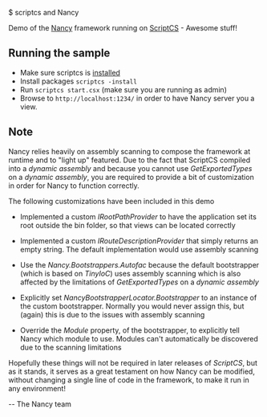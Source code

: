 $ scriptcs and Nancy

Demo of the [Nancy](http://nancyfx.org) framework running on [ScriptCS](https://github.com/scriptcs/scriptcs) - Awesome stuff!

## Running the sample
* Make sure scriptcs is [installed](https://github.com/scriptcs/scriptcs-samples/blob/master/README.md)
* Install packages `scriptcs -install`
* Run `scriptcs start.csx` (make sure you are running as admin)
* Browse to `http://localhost:1234/` in order to have Nancy server you a view.

## Note
Nancy relies heavily on assembly scanning to compose the framework at runtime and to "light up" featured. Due to the fact that ScriptCS compiled into a _dynamic assembly_ and because you cannot use _GetExportedTypes_ on a _dynamic assembly_, you are required to provide a bit of customization in order for Nancy to function correctly.

The following customizations have been included in this demo

* Implemented a custom _IRootPathProvider_ to have the application set its root outside the bin folder, so that views can be located correctly

* Implemented a custom _IRouteDescriptionProvider_ that simply returns an empty string. The default implementation would use assembly scanning

* Use the _Nancy.Bootstrappers.Autofac_ because the default bootstrapper (which is based on _TinyIoC_) uses assembly scanning which is also affected by the limitations of _GetExportedTypes_ on a _dynamic assembly_

* Explicitly set _NancyBootstrapperLocator.Bootstrapper_ to an instance of the custom bootstrapper. Normally you would never assign this, but (again) this is due to the issues with assembly scanning

* Override the _Module_ property, of the bootstrapper, to explicitly tell Nancy which module to use. Modules can't automatically be discovered due to the scanning limitations

Hopefully these things will not be required in later releases of _ScriptCS_, but as it stands, it serves as a great testament on how Nancy can be modified, without changing a single line of code in the framework, to make it run in any environment!

-- The Nancy team
